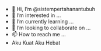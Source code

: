 - 👋 Hi, I’m @sistempertahanantubuh
- 👀 I’m interested in ...
- 🌱 I’m currently learning ...
- 💞️ I’m looking to collaborate on ...
- 📫 How to reach me ...
- Aku Kuat Aku Hebat

<!---
sistempertahanantubuh/sistempertahanantubuh is a ✨ special ✨ repository because its `README.md` (this file) appears on your GitHub profile.
You can click the Preview link to take a look at your changes.
--->
